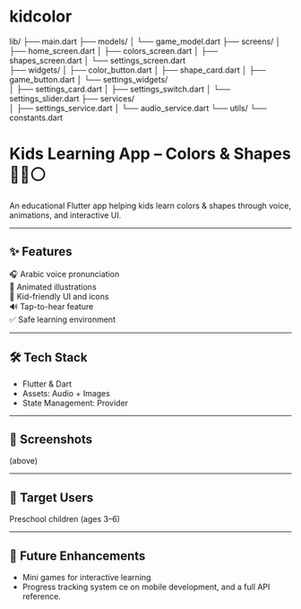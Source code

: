 # kidcolor

lib/
├── main.dart
├── models/
│   └── game_model.dart
├── screens/
│   ├── home_screen.dart
│   ├── colors_screen.dart
│   ├── shapes_screen.dart
│   └── settings_screen.dart        
├── widgets/
│   ├── color_button.dart
│   ├── shape_card.dart
│   ├── game_button.dart
│   └── settings_widgets/           
│       ├── settings_card.dart
│       ├── settings_switch.dart
│       └── settings_slider.dart
├── services/                       
│   ├── settings_service.dart
│   └── audio_service.dart
└── utils/
└── constants.dart
# Kids Learning App – Colors & Shapes 🎨🔺⚪

An educational Flutter app helping kids learn colors & shapes through voice, animations, and interactive UI.

---

## ✨ Features
🎧 Arabic voice pronunciation  
🎨 Animated illustrations  
🧩 Kid-friendly UI and icons  
🔊 Tap-to-hear feature  
✅ Safe learning environment  

---

## 🛠 Tech Stack
- Flutter & Dart
- Assets: Audio + Images
- State Management: Provider

---

## 📸 Screenshots
(above)

---

## 🎯 Target Users
Preschool children (ages 3–6)

---

## 🚀 Future Enhancements
- Mini games for interactive learning
- Progress tracking system
ce on mobile development, and a full API reference.

